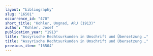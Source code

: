 ```yaml
---
layout: "bibliography"
slug: "16501"
occurrence_id: "470"
short_title: "Kohler, Ungnad, ARU (1913)"
author: "Kohler, Josef "
publication_year: "1913"
title: "Assyrische Rechtsurkunden in Umschrift und Übersetzung …"
title: "Assyrische Rechtsurkunden in Umschrift und Übersetzung …"
previous_item: "16504"
---
```


